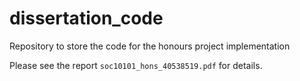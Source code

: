# dissertation_code
Repository to store the code for the honours project implementation

Please see the report `soc10101_hons_40538519.pdf` for details.  